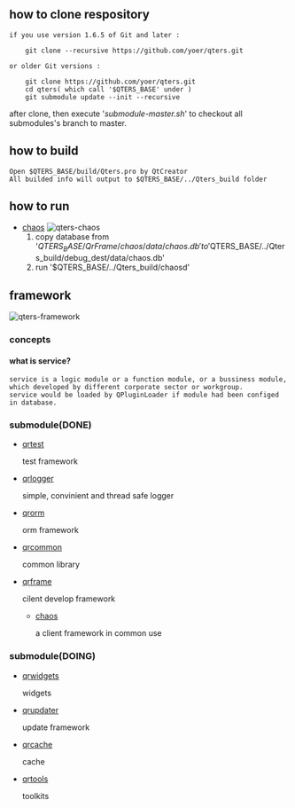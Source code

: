 ## how to clone respository

    if you use version 1.6.5 of Git and later :
    
        git clone --recursive https://github.com/yoer/qters.git
    
    or older Git versions :

        git clone https://github.com/yoer/qters.git
        cd qters( which call '$QTERS_BASE' under )
        git submodule update --init --recursive
	
after clone, then execute '*submodule-master.sh*' to checkout all submodules's branch to master.

## how to build

    Open $QTERS_BASE/build/Qters.pro by QtCreator
    All builded info will output to $QTERS_BASE/../Qters_build folder

## how to run

*   [chaos](https://github.com/Qters/QrFrame/tree/master/chaos)
    ![qters-chaos](http://img.hoop8.com/1607C/10cJIqk1.png)
    1. copy database from '$QTERS_BASE/QrFrame/chaos/data/chaos.db' to '$QTERS_BASE/../Qters_build/debug_dest/data/chaos.db'
    2. run '$QTERS_BASE/../Qters_build/chaosd'

## framework

![qters-framework](http://img.hoop8.com/1607B/jLugJrcG.png)

### concepts

#### what is service?

    service is a logic module or a function module, or a bussiness module, which developed by different corporate sector or workgroup.
    service would be loaded by QPluginLoader if module had been configed in database.
    
### submodule(DONE)

*   [qrtest](https://github.com/qters/qrtest.git)

    test framework

*   [qrlogger](https://github.com/qters/qrlogger.git)

    simple, convinient and thread safe logger

*   [qrorm](https://github.com/qters/qrorm.git)

    orm framework

*   [qrcommon](https://github.com/qters/qrcommon.git)

    common library

*   [qrframe](https://github.com/qters/qrframe.git)

    cilent develop framework

    *   [chaos](https://github.com/Qters/QrFrame/tree/master/chaos)
    
        a client framework in common use
    

### submodule(DOING)

*   [qrwidgets](https://github.com/qters/qrwidgets.git)

    widgets
    
*   [qrupdater](https://github.com/qters/qrupdater.git)

    update framework
    
*   [qrcache](https://github.com/qters/qrcache.git)

    cache
    
*   [qrtools](https://github.com/qters/qrtool.git)

    toolkits
